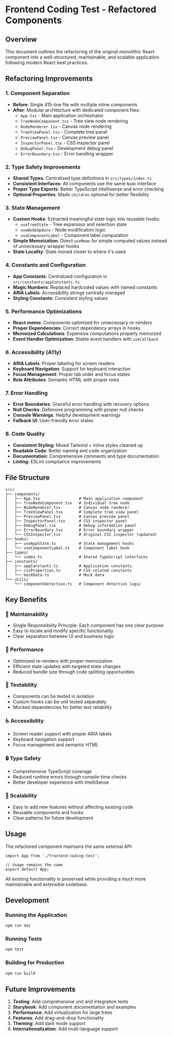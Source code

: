 # Frontend Coding Test - Refactored Components

## Overview

This document outlines the refactoring of the original monolithic React component into a well-structured, maintainable, and scalable application following modern React best practices.

## Refactoring Improvements

### 1. **Component Separation**

- **Before**: Single 415-line file with multiple inline components
- **After**: Modular architecture with dedicated component files:
  - `App.tsx` - Main application orchestrator
  - `TreeNodeComponent.tsx` - Tree view node rendering
  - `NodeRenderer.tsx` - Canvas node rendering
  - `TreeViewPanel.tsx` - Complete tree panel
  - `PreviewPanel.tsx` - Canvas preview panel
  - `InspectorPanel.tsx` - CSS inspector panel
  - `DebugPanel.tsx` - Development debug panel
  - `ErrorBoundary.tsx` - Error handling wrapper

### 2. **Type Safety Improvements**

- **Shared Types**: Centralized type definitions in `src/types/index.ts`
- **Consistent Interfaces**: All components use the same `Node` interface
- **Proper Type Exports**: Better TypeScript intellisense and error checking
- **Optional Properties**: Made `children` optional for better flexibility

### 3. **State Management**

- **Custom Hooks**: Extracted meaningful state logic into reusable hooks:
  - `useTreeState` - Tree expansion and selection state
  - `useNodeUpdate` - Node modification logic
  - `useComponentLabel` - Component label computation
- **Simple Memoization**: Direct `useMemo` for simple computed values instead of unnecessary wrapper hooks
- **State Locality**: State moved closer to where it's used

### 4. **Constants and Configuration**

- **App Constants**: Centralized configuration in `src/constants/appConstants.ts`
- **Magic Numbers**: Replaced hardcoded values with named constants
- **ARIA Labels**: Accessibility strings centrally managed
- **Styling Constants**: Consistent styling values

### 5. **Performance Optimizations**

- **React.memo**: Components optimized for unnecessary re-renders
- **Proper Dependencies**: Correct dependency arrays in hooks
- **Memoized Calculations**: Expensive computations properly memoized
- **Event Handler Optimization**: Stable event handlers with `useCallback`

### 6. **Accessibility (A11y)**

- **ARIA Labels**: Proper labeling for screen readers
- **Keyboard Navigation**: Support for keyboard interaction
- **Focus Management**: Proper tab order and focus states
- **Role Attributes**: Semantic HTML with proper roles

### 7. **Error Handling**

- **Error Boundaries**: Graceful error handling with recovery options
- **Null Checks**: Defensive programming with proper null checks
- **Console Warnings**: Helpful development warnings
- **Fallback UI**: User-friendly error states

### 8. **Code Quality**

- **Consistent Styling**: Mixed Tailwind + inline styles cleaned up
- **Readable Code**: Better naming and code organization
- **Documentation**: Comprehensive comments and type documentation
- **Linting**: ESLint compliance improvements

## File Structure

```
src/
├── components/
│   ├── App.tsx                 # Main application component
│   ├── TreeNodeComponent.tsx   # Individual tree node
│   ├── NodeRenderer.tsx        # Canvas node renderer
│   ├── TreeViewPanel.tsx       # Complete tree view panel
│   ├── PreviewPanel.tsx        # Canvas preview panel
│   ├── InspectorPanel.tsx      # CSS inspector panel
│   ├── DebugPanel.tsx          # Debug information panel
│   ├── ErrorBoundary.tsx       # Error boundary wrapper
│   └── CSSInspector.tsx        # Original CSS inspector (updated)
├── hooks/
│   ├── useAppState.ts          # State management hooks
│   └── useComponentLabel.ts    # Component label hook
├── types/
│   └── index.ts                # Shared TypeScript interfaces
├── constants/
│   ├── appConstants.ts         # Application constants
│   ├── cssProperties.ts        # CSS-related constants
│   └── mockData.ts             # Mock data
└── utils/
    └── componentDetection.ts   # Component detection logic
```

## Key Benefits

### 🔧 **Maintainability**

- Single Responsibility Principle: Each component has one clear purpose
- Easy to locate and modify specific functionality
- Clear separation between UI and business logic

### 🚀 **Performance**

- Optimized re-renders with proper memoization
- Efficient state updates with targeted state changes
- Reduced bundle size through code splitting opportunities

### 🧪 **Testability**

- Components can be tested in isolation
- Custom hooks can be unit tested separately
- Mocked dependencies for better test reliability

### ♿ **Accessibility**

- Screen reader support with proper ARIA labels
- Keyboard navigation support
- Focus management and semantic HTML

### 🔒 **Type Safety**

- Comprehensive TypeScript coverage
- Reduced runtime errors through compile-time checks
- Better developer experience with IntelliSense

### 📱 **Scalability**

- Easy to add new features without affecting existing code
- Reusable components and hooks
- Clear patterns for future development

## Usage

The refactored component maintains the same external API:

```tsx
import App from './frontend-coding-test';

// Usage remains the same
export default App;
```

All existing functionality is preserved while providing a much more maintainable and extensible codebase.

## Development

### Running the Application

```bash
npm run dev
```

### Running Tests

```bash
npm test
```

### Building for Production

```bash
npm run build
```

## Future Improvements

1. **Testing**: Add comprehensive unit and integration tests
2. **Storybook**: Add component documentation and examples
3. **Performance**: Add virtualization for large trees
4. **Features**: Add drag-and-drop functionality
5. **Theming**: Add dark mode support
6. **Internationalization**: Add multi-language support

